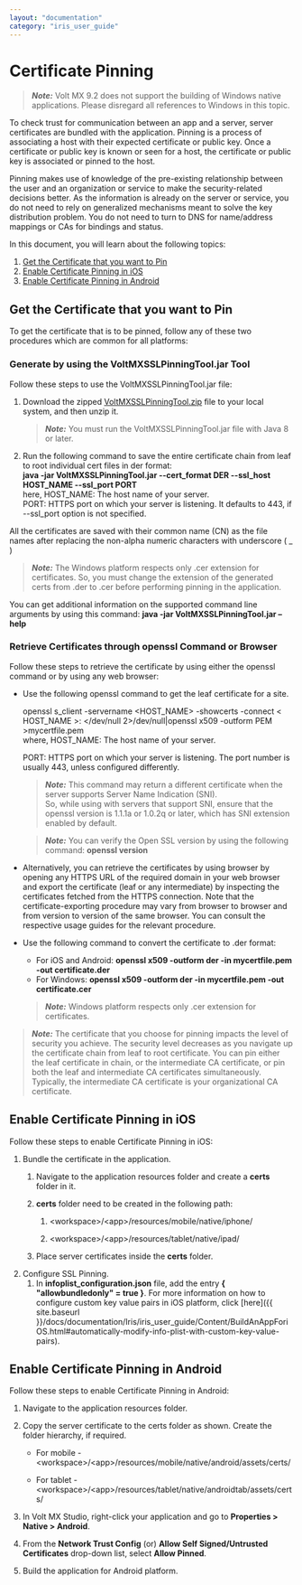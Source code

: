 ```yaml
---
layout: "documentation"
category: "iris_user_guide"
---
```

                         


Certificate Pinning
===================

> **_Note:_** Volt MX 9.2 does not support the building of Windows native applications. Please disregard all references to Windows in this topic.

To check trust for communication between an app and a server, server certificates are bundled with the application. Pinning is a process of associating a host with their expected certificate or public key. Once a certificate or public key is known or seen for a host, the certificate or public key is associated or pinned to the host.

Pinning makes use of knowledge of the pre-existing relationship between the user and an organization or service to make the security-related decisions better. As the information is already on the server or service, you do not need to rely on generalized mechanisms meant to solve the key distribution problem. You do not need to turn to DNS for name/address mappings or CAs for bindings and status.

In this document, you will learn about the following topics: 

1.  [Get the Certificate that you want to Pin](#get-the-certificate-that-you-want-to-pin)
2.  [Enable Certificate Pinning in iOS](#enable-certificate-pinning-in-ios)
3.  [Enable Certificate Pinning in Android](#enable-certificate-pinning-in-android)


Get the Certificate that you want to Pin
----------------------------------------

To get the certificate that is to be pinned, follow any of these two procedures which are common for all platforms:

### Generate by using the VoltMXSSLPinningTool.jar Tool

Follow these steps to use the VoltMXSSLPinningTool.jar file:

1.  Download the zipped [VoltMXSSLPinningTool.zip](https://github.com/HCL-TECH-SOFTWARE/Volt-MX-Documentation-Archive/raw/master/VoltMXSSLPinningTool.zip) file to your local system, and then unzip it.

    > **_Note:_** You must run the VoltMXSSLPinningTool.jar file with Java 8 or later.

2.  Run the following command to save the entire certificate chain from leaf to root individual cert files in der format:  
    **java -jar VoltMXSSLPinningTool.jar --cert\_format DER --ssl\_host HOST\_NAME --ssl\_port PORT**  
    here, HOST\_NAME: The host name of your server.  
    PORT: HTTPS port on which your server is listening. It defaults to 443, if --ssl\_port option is not specified.
    

All the certificates are saved with their common name (CN) as the file names after replacing the non-alpha numeric characters with underscore ( \_ )

> **_Note:_** The Windows platform respects only .cer extension for certificates. So, you must change the extension of the generated certs from .der to .cer before performing pinning in the application.

You can get additional information on the supported command line arguments by using this command: **java -jar VoltMXSSLPinningTool.jar –help**

### Retrieve Certificates through openssl Command or Browser

Follow these steps to retrieve the certificate by using either the openssl command or by using any web browser:

*   Use the following openssl command to get the leaf certificate for a site.
    
    openssl s\_client -servername <HOST\_NAME> -showcerts -connect < HOST\_NAME >:<PORT> </dev/null 2>/dev/null|openssl x509 -outform PEM >mycertfile.pem  
    where, HOST\_NAME: The host name of your server.
    
    PORT: HTTPS port on which your server is listening. The port number is usually 443, unless configured differently.
    
    > **_Note:_** This command may return a different certificate when the server supports Server Name Indication (SNI).  
    So, while using with servers that support SNI, ensure that the openssl version is 1.1.1a or 1.0.2q or later, which has SNI extension enabled by default.
    
    > **_Note:_** You can verify the Open SSL version by using the following command: **openssl version**
    
*   Alternatively, you can retrieve the certificates by using browser by opening any HTTPS URL of the required domain in your web browser and export the certificate (leaf or any intermediate) by inspecting the certificates fetched from the HTTPS connection. Note that the certificate-exporting procedure may vary from browser to browser and from version to version of the same browser. You can consult the respective usage guides for the relevant procedure.
*   Use the following command to convert the certificate to .der format:
    
    *   For iOS and Android: **openssl x509 -outform der -in mycertfile.pem -out certificate.der**
    *   For Windows: **openssl x509 -outform der -in mycertfile.pem -out certificate.cer**
    
    > **_Note:_** Windows platform respects only .cer extension for certificates.  
    

> **_Note:_** The certificate that you choose for pinning impacts the level of security you achieve. The security level decreases as you navigate up the certificate chain from leaf to root certificate. You can pin either the leaf certificate in chain, or the intermediate CA certificate, or pin both the leaf and intermediate CA certificates simultaneously. Typically, the intermediate CA certificate is your organizational CA certificate.

Enable Certificate Pinning in iOS
---------------------------------

Follow these steps to enable Certificate Pinning in iOS:

1.  Bundle the certificate in the application.
    1.  Navigate to the application resources folder and create a **certs** folder in it.
    2.  **certs** folder need to be created in the following path:
        
        1.  \<workspace>/\<app>/resources/mobile/native/iphone/
            
        2.  \<workspace>/\<app>/resources/tablet/native/ipad/
            
    3.  Place server certificates inside the **certs** folder.
2.  Configure SSL Pinning.
    1.  In **infoplist\_configuration.json** file, add the entry **{ "allowbundledonly" = true }**. For more information on how to configure custom key value pairs in iOS platform, click [here]({{ site.baseurl }}/docs/documentation/Iris/iris_user_guide/Content/BuildAnAppForiOS.html#automatically-modify-info-plist-with-custom-key-value-pairs).

Enable Certificate Pinning in Android
-------------------------------------

Follow these steps to enable Certificate Pinning in Android:

1.  Navigate to the application resources folder.
2.  Copy the server certificate to the certs folder as shown. Create the folder hierarchy, if required.
    *   For mobile - \<workspace>/\<app>/resources/mobile/native/android/assets/certs/
        
    *   For tablet - \<workspace>/\<app>/resources/tablet/native/androidtab/assets/certs/
        
3.  In Volt MX Studio, right-click your application and go to **Properties > Native > Android**.
4.  From the **Network Trust Config** (or) **Allow Self Signed/Untrusted Certificates** drop-down list, select **Allow Pinned**.
5.  Build the application for Android platform.



